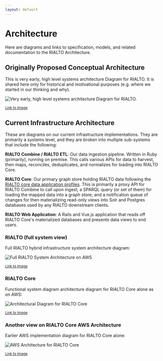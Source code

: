 ```yaml
---
layout: default
---
```


# Architecture

Here are diagrams and links to specification, models, and related documentation to the RIALTO Architecture.

## Originally Proposed Conceptual Architecture

This is very early, high level systems architecture Diagram for RIALTO. It is shared here only for historical and motivational purposes (e.g. where we started in our thinking and why).

![Very early, high level systems architecture Diagram for RIALTO.](https://docs.google.com/drawings/d/e/2PACX-1vSQ02m-7tdxzE7UYSbWPsl8DmeWboT952DhosgTLjNCAIUb1f95q71XpijdMQiD60MaWCGBsURLkSmP/pub?w=960&h=720)

<small>[Link to Image](https://docs.google.com/drawings/d/1A_X8krKQcbuonwtzuwMuk1rkEtzLrx-kcSQiuKEoPns/edit?usp=sharing)</small>

## Current Infrastructure Architecture

These are diagrams on our current infrastructure implementations. They are primarily a systems level, and they are broken into multiple sub-systems that include the following:

**RIALTO Combine / RIALTO ETL**: Our data ingestion pipeline. Written in Ruby (primarily), running on premise. This calls various APIs for data to harvest, then maps, reconciles, deduplicates, and normalizes for loading into RIALTO Core.

**RIALTO Core**: Our primary graph store holding RIALTO data following the [RIALTO core data application profiles](/rialto/data-models). This is primarily a proxy API for RIALTO Combine to call upon ingest; a SPARQL query (or set of them) for loading the mapped data into a graph store; and a notification queue of changes for then materializing read-only views into Solr and Postgres databases used by any RIALTO downstream clients.

**RIALTO Web Application**: A Rails and Vue.js application that reads off RIALTO Core's materialized databases and presents data views to end users.

### RIALTO (full system view)

Full RIALTO hybrid infrastructure system architecture diagram:

![Full RIALTO System Architecture on AWS](https://docs.google.com/drawings/d/e/2PACX-1vSArQzCspzUsngeAUs40GCXvVo9j_-o_2eq6S5V7lsNTiV37sPlIrDEXP0wnnlsICFQSs6QIH3DMfpG/pub?w=603&h=736)

<small>[Link to Image](https://docs.google.com/drawings/d/1Xl2cQI-nOfgNi1weFAD8F6kFPhJq57xudFmPbtDZrA4/edit)</small>

### RIALTO Core

Functional system diagram architecture diagram for RIALTO Core alone as on AWS:

![Architectural Diagram for RIALTO Core](https://docs.google.com/drawings/d/e/2PACX-1vTEpwYIDv9e18wGASJxtRktBA68SiafwYKz4RcUd3N5lTmFQEliRisqO4Xx_7YDyE5tZ8DUrdAZrbgc/pub?w=551&h=704)

<small>[Link to Image](https://docs.google.com/drawings/d/1G_w53xeqko0ZEBLvRd7UJ5YTErqLcsuqLbPRDC1NCmI/edit)</small>

### Another view on RIALTO Core AWS Architecture

Earlier AWS implementation diagram for RIALTO Core alone:

![AWS Architecture for RIALTO Core](https://docs.google.com/drawings/d/e/2PACX-1vTHINF7ZJJxPZe_IBzmU63Ev50vnQiLR5D9uWp2GqVO4RfstGu5GiPEwgJenlwTuDrowuG92VVKYV3v/pub?w=863&h=716)

<small>[Link to Image](https://docs.google.com/drawings/d/1bLg28G1qyYBrU6ruLe50cUrZKQuo4CtwrUkmOsbErnc/view)</small>
